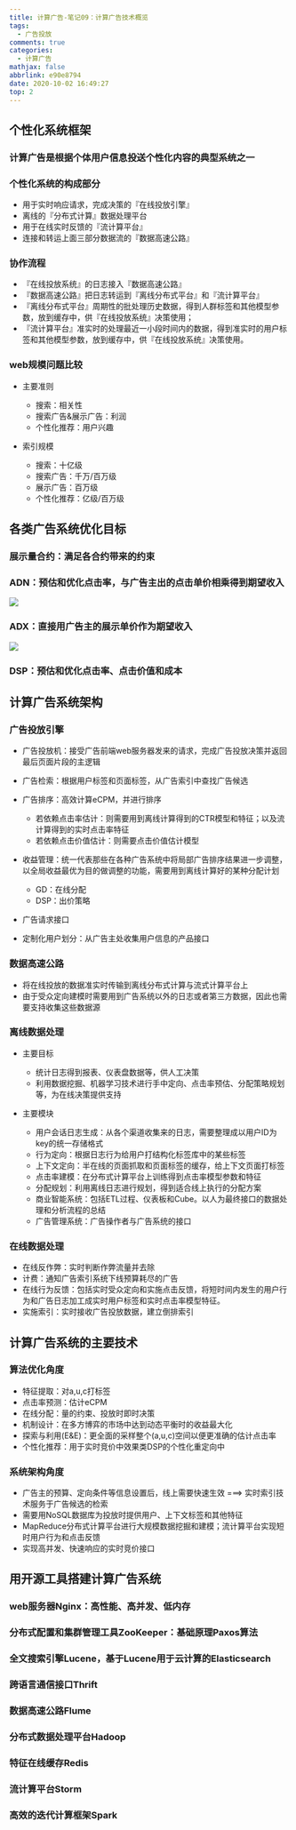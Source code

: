 ```yaml
---
title: 计算广告-笔记09：计算广告技术概览
tags:
  - 广告投放
comments: true
categories:
  - 计算广告
mathjax: false
abbrlink: e90e8794
date: 2020-10-02 16:49:27
top: 2
---
```



## 个性化系统框架

### 计算广告是根据个体用户信息投送个性化内容的典型系统之一

### 个性化系统的构成部分

- 用于实时响应请求，完成决策的『在线投放引擎』
- 离线的『分布式计算』数据处理平台
- 用于在线实时反馈的『流计算平台』
- 连接和转运上面三部分数据流的『数据高速公路』

### 协作流程

- 『在线投放系统』的日志接入『数据高速公路』
- 『数据高速公路』把日志转运到『离线分布式平台』和『流计算平台』
- 『离线分布式平台』周期性的批处理历史数据，得到人群标签和其他模型参数，放到缓存中，供『在线投放系统』决策使用；
- 『流计算平台』准实时的处理最近一小段时间内的数据，得到准实时的用户标签和其他模型参数，放到缓存中，供『在线投放系统』决策使用。

### web规模问题比较

- 主要准则

	- 搜索：相关性
	- 搜索广告&展示广告：利润
	- 个性化推荐：用户兴趣

- 索引规模

	- 搜索：十亿级
	- 搜索广告：千万/百万级
	- 展示广告：百万级
	- 个性化推荐：亿级/百万级

## 各类广告系统优化目标

### 展示量合约：满足各合约带来的约束

### ADN：预估和优化点击率，与广告主出的点击单价相乘得到期望收入

![](https://cdn.jsdelivr.net/gh/notlate-cn/imgs/blogs/image-20210203215156792.png)

### ADX：直接用广告主的展示单价作为期望收入

![](https://cdn.jsdelivr.net/gh/notlate-cn/imgs/blogs/image-20210203215206047.png)

### DSP：预估和优化点击率、点击价值和成本

## 计算广告系统架构

### 广告投放引擎

- 广告投放机：接受广告前端web服务器发来的请求，完成广告投放决策并返回最后页面片段的主逻辑
- 广告检索：根据用户标签和页面标签，从广告索引中查找广告候选
- 广告排序：高效计算eCPM，并进行排序

	- 若依赖点击率估计：则需要用到离线计算得到的CTR模型和特征；以及流计算得到的实时点击率特征
	- 若依赖点击价值估计：则需要点击价值估计模型

- 收益管理：统一代表那些在各种广告系统中将局部广告排序结果进一步调整，以全局收益最优为目的做调整的功能，需要用到离线计算好的某种分配计划

	- GD：在线分配
	- DSP：出价策略

- 广告请求接口
- 定制化用户划分：从广告主处收集用户信息的产品接口

### 数据高速公路

- 将在线投放的数据准实时传输到离线分布式计算与流式计算平台上
- 由于受众定向建模时需要用到广告系统以外的日志或者第三方数据，因此也需要支持收集这些数据源

### 离线数据处理

- 主要目标

	- 统计日志得到报表、仪表盘数据等，供人工决策
	- 利用数据挖掘、机器学习技术进行手中定向、点击率预估、分配策略规划等，为在线决策提供支持

- 主要模块

	- 用户会话日志生成：从各个渠道收集来的日志，需要整理成以用户ID为key的统一存储格式
	- 行为定向：根据日志行为给用户打结构化标签库中的某些标签
	- 上下文定向：半在线的页面抓取和页面标签的缓存，给上下文页面打标签
	- 点击率建模：在分布式计算平台上训练得到点击率模型参数和特征
	- 分配规划：利用离线日志进行规划，得到适合线上执行的分配方案
	- 商业智能系统：包括ETL过程、仪表板和Cube。以人为最终接口的数据处理和分析流程的总结
	- 广告管理系统：广告操作者与广告系统的接口

### 在线数据处理

- 在线反作弊：实时判断作弊流量并去除
- 计费：通知广告索引系统下线预算耗尽的广告
- 在线行为反馈：包括实时受众定向和实施点击反馈，将短时间内发生的用户行为和广告日志加工成实时用户标签和实时点击率模型特征。
- 实施索引：实时接收广告投放数据，建立倒排索引

## 计算广告系统的主要技术

### 算法优化角度

- 特征提取：对a,u,c打标签
- 点击率预测：估计eCPM
- 在线分配：量的约束、投放时即时决策
- 机制设计：在多方博弈的市场中达到动态平衡时的收益最大化
- 探索与利用(E&E)：更全面的采样整个(a,u,c)空间以便更准确的估计点击率
- 个性化推荐：用于实时竞价中效果类DSP的个性化重定向中

### 系统架构角度

- 广告主的预算、定向条件等信息设置后，线上需要快速生效 ===> 实时索引技术服务于广告候选的检索
- 需要用NoSQL数据库为投放时提供用户、上下文标签和其他特征
- MapReduce分布式计算平台进行大规模数据挖掘和建模；流计算平台实现短时用户行为和点击反馈
- 实现高并发、快速响应的实时竞价接口

## 用开源工具搭建计算广告系统

### web服务器Nginx：高性能、高并发、低内存

### 分布式配置和集群管理工具ZooKeeper：基础原理Paxos算法

### 全文搜索引擎Lucene，基于Lucene用于云计算的Elasticsearch

### 跨语言通信接口Thrift

### 数据高速公路Flume

### 分布式数据处理平台Hadoop

### 特征在线缓存Redis

### 流计算平台Storm

### 高效的迭代计算框架Spark

